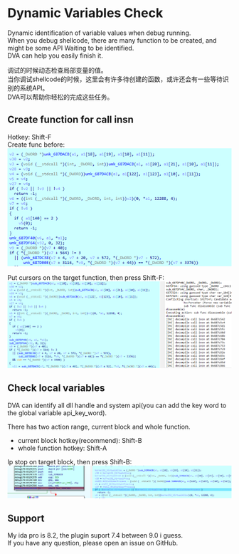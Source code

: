 # Dynamic Variables Check
 
Dynamic identification of variable values when debug running.   
When you debug shellcode, there are many function to be created, and might be some API Waiting to be identified.  
DVA can help you easily finish it.  
  
调试的时候动态检查局部变量的值。  
当你调试shellcode的时候，这里会有许多待创建的函数，或许还会有一些等待识别的系统API。  
DVA可以帮助你轻松的完成这些任务。  

## Create function for call insn
Hotkey: Shift-F  
Create func before:  
![](./picture/create_func_before.png)  

Put cursors on the target function, then press Shift-F:  
![](./picture/create_func_after.png)  

## Check local variables
DVA can identify all dll handle and system api(you can add the key word to the global variable api_key_word).

There has two action range, current block and whole function.  
* current block hotkey(recommend): Shift-B  
* whole function hotkey: Shift-A  
  
Ip stop on target block, then press Shift-B:  
![](./picture/Identifying_variables.png)

## Support
My ida pro is 8.2, the plugin suport 7.4 between 9.0 i guess.  
If you have any question, please open an issue on GitHub.

